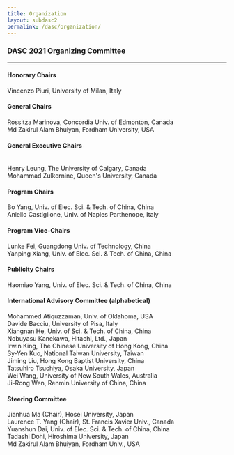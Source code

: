 ```yaml
---
title: Organization
layout: subdasc2
permalink: /dasc/organization/
---
```

<h3>DASC 2021 Organizing Committee</h3>

<hr/>

<h4> Honorary Chairs</h4>


Vincenzo Piuri, 	University of Milan, Italy

<h4>General Chairs	</h4>

Rossitza Marinova,	Concordia Univ. of Edmonton, Canada
<br/>Md Zakirul Alam Bhuiyan,	Fordham University, USA

<h4>General Executive Chairs	</h4>
<br/>Henry Leung,	The University of Calgary, Canada
<br/>Mohammad Zulkernine,	Queen's University, Canada

<h4>Program Chairs 	</h4>
 Bo Yang,	Univ. of Elec. Sci. & Tech. of China, China
<br/>Aniello Castiglione,	Univ. of Naples Parthenope, Italy


<h4>Program Vice-Chairs	</h4>
Lunke Fei,	Guangdong Univ. of Technology, China<br/>
Yanping Xiang,	Univ. of Elec. Sci. & Tech. of China, China
	
	
<br/>
	
<h4>Publicity Chairs	</h4>
Haomiao Yang,	Univ. of Elec. Sci. & Tech. of China, China
	
	
	
<h4>International Advisory Committee (alphabetical)	</h4>
Mohammed Atiquzzaman,	Univ. of Oklahoma, USA<br/>
Davide Bacciu, University of Pisa, Italy <br/>
Xiangnan He, Univ. of Sci. & Tech. of China, China  <br/>
Nobuyasu Kanekawa,	Hitachi, Ltd., Japan<br/>
Irwin King, The Chinese University of Hong Kong, China  <br/>
Sy-Yen Kuo,	National Taiwan University, Taiwan<br/>
Jiming Liu,	Hong Kong Baptist University, China<br/>
Tatsuhiro Tsuchiya,	Osaka University, Japan<br/>
Wei Wang, University of New South Wales, Australia <br/>
Ji-Rong Wen, Renmin University of China, China <br/>

<h4>Steering Committee	</h4>
Jianhua Ma (Chair),	Hosei University, Japan<br/>
Laurence T. Yang (Chair),	St. Francis Xavier Univ., Canada<br/>
Yuanshun Dai,	Univ. of Elec. Sci. & Tech. of China, China<br/>
Tadashi Dohi,	Hiroshima University, Japan<br/>
Md Zakirul Alam Bhuiyan,	Fordham Univ., USA<br/>
